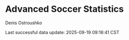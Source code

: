 # Advanced Soccer Statistics
Denis Ostroushko

<!-- gfm -->

Last successful data update: 2025-09-19 09:16:41 CST
